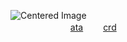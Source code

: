<img src="https://static.wikia.nocookie.net/saihate-station/images/6/6b/Shion_18_kagami.png/revision/latest/scale-to-width-down/250?cb=20240619065753" alt="Centered Image"> <br>
　
　　　　 　 [ata](https://crucify.atabook.org)  　　[crd](https://refisin.carrd.co/) <br>
